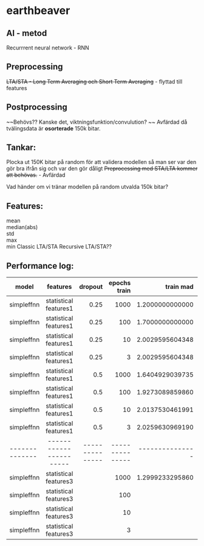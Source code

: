# earthbeaver

## AI - metod
Recurrrent neural network - RNN

## Preprocessing
~~LTA/STA - Long Term Averaging och Short Term Averaging~~ - flyttad till features

## Postprocessing
~~Behövs?? Kanske det, viktningsfunktion/convulution?  ~~
Avfärdad då tvälingsdata är **osorterade** 150k bitar.



## Tankar:
Plocka ut 150K bitar på random för att validera modellen så man ser var den gör bra ifrån sig och var den gör dåligt
~~Preprocessing med STA/LTA kommer att behövas.~~ - Avfärdad

Vad händer om vi tränar modellen på random utvalda 150k bitar?

## Features:
mean  
median(abs)  
std  
max  
min
Classic LTA/STA
Recursive LTA/STA??

##  Performance log:

| model         | features              | dropout       |epochs train  | train mad     | test mad |
| ------------- |:---------------------:|--------------:|--------------:| -------------:| --------:|
| simpleffnn    | statistical features1 | 0.25          | 1000          |1.2000000000000| 1.800    |
| simpleffnn    | statistical features1 | 0.25          | 100           |1.7000000000000| 1.672    |
| simpleffnn    | statistical features1 | 0.25          | 10            |2.0029595604348| 1.537    |
| simpleffnn    | statistical features1 | 0.25          | 3             |2.0029595604348| 1.540    |
| simpleffnn    | statistical features1 | 0.5           | 1000          |1.6404929039735| 1.650    |
| simpleffnn    | statistical features1 | 0.5           | 100           |1.9273089859860| 1.596    |
| simpleffnn    | statistical features1 | 0.5           | 10            |2.0137530461991|          |
| simpleffnn    | statistical features1 | 0.5           | 3             |2.0259630969190|          |
| --------------|-----------------------|---------------|---------------|---------------|----------|
| simpleffnn    | statistical features3 |               | 1000          |1.2999233295860|          |
| simpleffnn    | statistical features3 |               | 100           |               |          |
| simpleffnn    | statistical features3 |               | 10            |               |          |
| simpleffnn    | statistical features3 |               | 3             |               |          |












